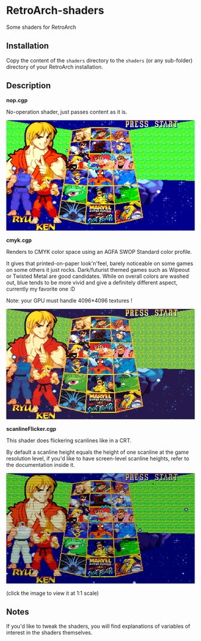 RetroArch-shaders
=================

Some shaders for RetroArch

Installation
------------

Copy the content of the `shaders` directory to the `shaders` (or any sub-folder) directory of your RetroArch installation.

Description
------------

**nop.cgp**

No-operation shader, just passes content as it is.

![](https://raw.githubusercontent.com/aybe/RetroArch-shaders/master/samples/nop.png)

**cmyk.cgp**

Renders to CMYK color space using an AGFA SWOP Standard color profile.

It gives that printed-on-paper look'n'feel, barely noticeable on some games on some others it just rocks. Dark/futurist themed games such as Wipeout or Twisted Metal are good candidates. While on overall colors are washed out, blue tends to be more vivid and give a definitely different aspect, currently my favorite one :D

Note: your GPU must handle 4096*4096 textures !

![](https://raw.githubusercontent.com/aybe/RetroArch-shaders/master/samples/cmyk.png)

**scanlineFlicker.cgp**

This shader does flickering scanlines like in a CRT.

By default a scanline height equals the height of one scanline at the game resolution level, if you'd like to have screen-level scanline heights, refer to the documentation inside it.

![](https://raw.githubusercontent.com/aybe/RetroArch-shaders/master/samples/scanlineFlicker.gif)

(click the image to view it at 1:1 scale)

Notes
-----

If you'd like to tweak the shaders, you will find explanations of variables of interest in the shaders themselves.
